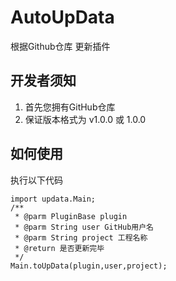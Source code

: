 # AutoUpData
根据Github仓库 更新插件
## 开发者须知
1. 首先您拥有GitHub仓库
2. 保证版本格式为 v1.0.0 或 1.0.0
## 如何使用
执行以下代码
```
import updata.Main;
/**
 * @parm PluginBase plugin
 * @parm String user GitHub用户名
 * @parm String project 工程名称
 * @return 是否更新完毕 
 */
Main.toUpData(plugin,user,project);
```

